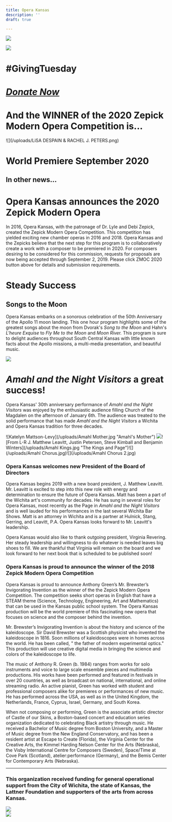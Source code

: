 ```yaml
---
title: Opera Kansas
description: ''
draft: true

---
```

![](/uploads/20431413_1912475379008552_4956119913992074772_n.png)

![](/uploads/b407b9da-21e4-4b04-9179-78db76a11e8d.png)

# #GivingTuesday

# [**_Donate Now_**](https://mkt.com/opera-kansas?square_lead=button)

# And the WINNER of the 2020 Zepick Modern Opera Competition is...

![](/uploads/LiSA DESPAIN & RACHEL J. PETERS.png)

# World Premiere September 2020

## In other news...

# Opera Kansas announces the 2020 Zepick Modern Opera

In 2016, Opera Kansas, with the patronage of Dr. Lyle and Debi Zepick, created the Zepick Modern Opera Competition. This competition has yielded exciting new chamber operas in 2016 and 2018. Opera Kansas and the Zepicks believe that the next step for this program is to collaboratively create a work with a composer to be premiered in 2020. For composers desiring to be considered for this commission, requests for proposals are now being accepted through September 2, 2019.  Please click ZMOC 2020 button above for details and submission requirements.

# Steady Success

## Songs to the Moon

Opera Kansas embarks on a sonorous celebration of the 50th Anniversary of the Apollo 11 moon landing. This one hour program highlights some of the greatest songs about the moon from Dvorak's _Song to the Moon_ and Hahn's _L'heure Exquise_ to _Fly Me to the Moon_ and  _Moon River._ This program is sure to delight audiences throughout South Central Kansas with little known facts about the Apollo missions, a multi-media presentation, and beautiful music.

_![](/uploads/songstothemoonc-calendar.jpg)_

# _Amahl and the Night Visitors_ a great success!

Opera Kansas' 30th anniversary performance of _Amahl and the Night Visitors_ was enjoyed by the enthusiastic audience filling Church of the Magdalen on the afternoon of January 6th. The audience was treated to the solid performance that has made _Amahl and the Night Visitors_ a Wichita and Opera Kansas tradition for three decades.

![Katelyn Mattson-Levy](/uploads/Amahl Mother.jpg "Amahl's Mother")    ![](/uploads/Amahl.jpg)![From L-R J. Matthew Leavitt, Justin Petersen, Steve Kimball and Benjamin Winters](/uploads/Amahl Kings.jpg "The Kings and Page")![](/uploads/Amahl Chorus.jpg)![](/uploads/Amahl Chorus 2.jpg)

### **Opera Kansas welcomes new President of the Board of Directors**

Opera Kansas begins 2019 with a new board president, J. Matthew Leavitt. Mr. Leavitt is excited to step into this new role with energy and determination to ensure the future of Opera Kansas. Matt has been a part of the Wichita art's community for decades. He has sung in several roles for Opera Kansas, most recently as the Page in _Amahl and the Night Visitors_ and is well lauded for his performances in the last several Wichita Bar Shows. Matt is an attorney in Wichita and is a partner at Hulnick, Stang, Gerring, and Leavitt, P.A. Opera Kansas looks forward to Mr. Leavitt's leadership.

Opera Kansas would also like to thank outgoing president, Virginia Revering. Her steady leadership and willingness to do whatever is needed leaves big shoes to fill. We are thankful that Virginia will remain on the board and we look forward to her next book that is scheduled to be published soon!

### **Opera Kansas is proud to announce the winner of the 2018 Zepick Modern Opera Competition**

Opera Kansas is proud to announce Anthony Green’s Mr. Brewster’s Invigorating Invention as the winner of the the Zepick Modern Opera Competition. The competition seeks short operas in English that have a STEAM theme (Science, Technology, Engineering, Art and Mathematics)  that can be used in the Kansas public school system. The Opera Kansas production will be the world premiere of this fascinating new opera that focuses on science and the composer behind the invention.

Mr. Brewster’s Invigorating Invention is about the history and science of the kaleidoscope. Sir David Brewster was a Scottish physicist who invented the kaleidoscope in 1816. Soon millions of kaleidoscopes were in homes across the world. He has been called, " the father of modern experimental optics." This production will use creative digital media in bringing the science and colors of the kaleidoscope to life.

The music of Anthony R. Green (b. 1984) ranges from works for solo instruments and voice to large scale ensemble pieces and multimedia productions. His works have been performed and featured in festivals in over 20 countries, as well as broadcast on national, international, and online streaming radio. An active pianist, Green has worked with student and professional composers alike for premieres or performances of new music. He has performed across the USA, as well as in the United Kingdom, the Netherlands, France, Cyprus, Israel, Germany, and South Korea.

When not composing or performing, Green is the associate artistic director of Castle of our Skins, a Boston-based concert and education series organization dedicated to celebrating Black artistry through music. He received a Bachelor of Music degree from Boston University, and a Master of Music degree from the New England Conservatory, and has been a resident artist at Escape to Create (Florida), the Virginia Center for the Creative Arts, the Kimmel Harding Nelson Center for the Arts (Nebraska), the Visby International Centre for Composers (Sweden), Space/Time at Cove Park (Scotland), atelier:performance (Germany), and the Bemis Center for Contemporary Arts (Nebraska).

***

### This organization received funding for general operational support from the City of Wichita, the state of Kansas, the Lattner Foundation and supporters of the arts from across Kansas.

<div class="sponsor-logos">
<div><img src="/img/wichita-logo.png"></div>
<div><img src="/img/arts-commission-logo.png"></div>
</div>